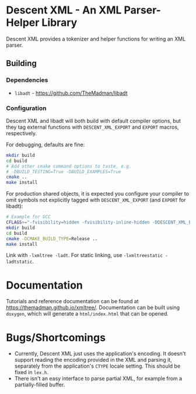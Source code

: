 # Descent XML - An XML Parser-Helper Library

Descent XML provides a tokenizer and helper functions
for writing an XML parser.

## Building

### Dependencies

- `libadt` - https://github.com/TheMadman/libadt

### Configuration

Descent XML and libadt will both build with default compiler options, but they tag external functions with `DESCENT_XML_EXPORT` and `EXPORT` macros, respectively.

For debugging, defaults are fine:

```bash
mkdir build
cd build
# Add other cmake command options to taste, e.g.
# -DBUILD_TESTING=True -DBUILD_EXAMPLES=True
cmake ..
make install
```

For production shared objects, it is expected you configure your compiler to omit symbols not explicitly tagged with `DESCENT_XML_EXPORT` (and `EXPORT` for libadt):

```bash
# Example for GCC
CFLAGS+="-fvisibility=hidden -fvisibility-inline-hidden -DDESCENT_XML_EXPORT='"'__attribute__((visibility("default")))'"' -DEXPORT=DESCENT_XML_EXPORT"
mkdir build
cd build
cmake -DCMAKE_BUILD_TYPE=Release ..
make install
```

Link with `-lxmltree -ladt`. For static linking, use `-lxmltreestatic -ladtstatic`.

# Documentation

Tutorials and reference documentation can be found at https://themadman.github.io/xmltree/. Documentation can be built using `doxygen`, which will generate a `html/index.html` that can be opened.

# Bugs/Shortcomings

- Currently, Descent XML just uses the application's encoding. It doesn't support reading the encoding provided in the XML and parsing it, separately from the application's `CTYPE` locale setting. This should be fixed in `lex.h`.
- There isn't an easy interface to parse partial XML, for example from a partially-filled buffer.
